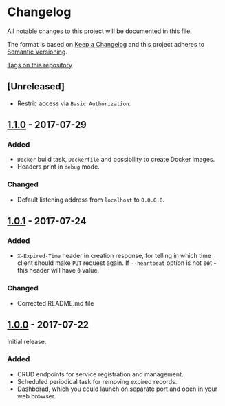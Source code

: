 
# Changelog

All notable changes to this project will be documented in this file.

The format is based on [Keep a Changelog](http://keepachangelog.com/en/1.0.0/)
and this project adheres to [Semantic Versioning](http://semver.org/spec/v2.0.0.html).

[Tags on this repository](https://github.com/xxlabaza/luntic/tags)

## [Unreleased]

- Restric access via `Basic Authorization`.

## [1.1.0](https://github.com/xxlabaza/luntic/releases/tag/1.1.0) - 2017-07-29

### Added
- `Docker` build task, `Dockerfile` and possibility to create Docker images.
- Headers print in `debug` mode.

### Changed
- Default listening address from `localhost` to `0.0.0.0`.

## [1.0.1](https://github.com/xxlabaza/luntic/releases/tag/1.0.1) - 2017-07-24

### Added
- `X-Expired-Time` header in creation response, for telling in which time client should make `PUT` request again. If `--heartbeat` option is not set - this header will have `0` value.

### Changed
- Corrected README.md file

## [1.0.0](https://github.com/xxlabaza/luntic/releases/tag/1.0.0) - 2017-07-22

Initial release.

### Added
- CRUD endpoints for service registration and management.
- Scheduled periodical task for removing expired records.
- Dashborad, which you could launch on separate port and open in your web browser.
